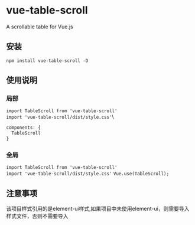 # vue-table-scroll
A scrollable table for Vue.js

## 安装
`npm install vue-table-scroll -D`
## 使用说明
### 局部
`import TableScroll from 'vue-table-scroll'`\
`import 'vue-table-scroll/dist/style.css'`\
```js
components: {
  TableScroll
}
```
### 全局
`import TableScroll from 'vue-table-scroll'`\
`import 'vue-table-scroll/dist/style.css'`
`Vue.use(TableScroll);`
## 注意事项
该项目样式引用的是element-ui样式,如果项目中未使用element-ui，则需要导入样式文件，否则不需要导入 